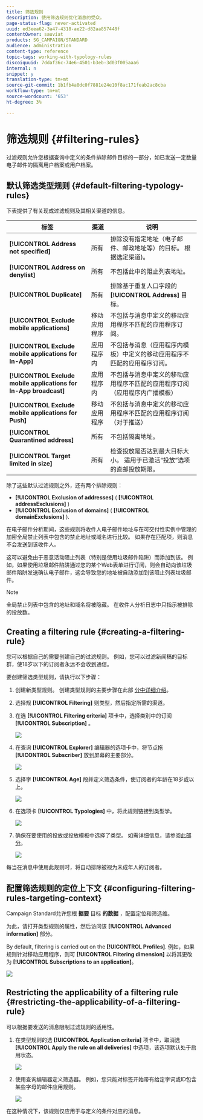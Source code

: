 ```yaml
---
title: 筛选规则
description: 使用筛选规则优化消息的受众。
page-status-flag: never-activated
uuid: ed3eea62-3a47-4318-ae22-d82aa857448f
contentOwner: sauviat
products: SG_CAMPAIGN/STANDARD
audience: administration
content-type: reference
topic-tags: working-with-typology-rules
discoiquuid: 7ddaf36c-74e6-4501-b3eb-3d03f005aaa6
internal: n
snippet: y
translation-type: tm+mt
source-git-commit: 1b1fb4a0dc0f7881e24e10f8ac171feab2ac8cba
workflow-type: tm+mt
source-wordcount: '653'
ht-degree: 3%

---
```



# 筛选规则 {#filtering-rules}

过滤规则允许您根据查询中定义的条件排除邮件目标的一部分，如已发送一定数量电子邮件的隔离用户档案或用户档案。

## 默认筛选类型规则 {#default-filtering-typology-rules}

下表提供了有关现成过滤规则及其相关渠道的信息。

| 标签 | 渠道 | 说明 |
---------|----------|---------
| **[!UICONTROL Address not specified]** | 所有 | 排除没有指定地址（电子邮件、邮政地址等）的目标。 根据选定渠道)。 |
| **[!UICONTROL Address on denylist]** | 所有 | 不包括此中的阻止列表地址。 |
| **[!UICONTROL Duplicate]** | 所有 | 排除基于重复人口字段的 **[!UICONTROL Address]** 目标。 |
| **[!UICONTROL Exclude mobile applications]** | 移动应用程序 | 不包括与消息中定义的移动应用程序不匹配的应用程序订阅。 |
| **[!UICONTROL Exclude mobile applications for In-App]** | 应用程序内 | 不包括与消息（应用程序内模板）中定义的移动应用程序不匹配的应用程序订阅。 |
| **[!UICONTROL Exclude mobile applications for In-App broadcast]** | 应用程序内 | 不包括与消息中定义的移动应用程序不匹配的应用程序订阅（应用程序内广播模板） |
| **[!UICONTROL Exclude mobile applications for Push]** | 移动应用程序 | 不包括与消息中定义的移动应用程序不匹配的应用程序订阅（对于推送） |
| **[!UICONTROL Quarantined address]** | 所有 | 不包括隔离地址。 |
| **[!UICONTROL Target limited in size]** | 所有 | 检查投放是否达到最大目标大小。 适用于已激活“投放”选项的直邮投放期限。 |

除了这些默认过滤规则之外，还有两个排除规则：

* **[!UICONTROL Exclusion of addresses]** ( **[!UICONTROL addressExclusions]** )
* **[!UICONTROL Exclusion of domains]** ( **[!UICONTROL domainExclusions]** ).

在电子邮件分析期间，这些规则将收件人电子邮件地址与在可交付性实例中管理的加密全局禁止列表中包含的禁止地址或域名进行比较。 如果存在匹配项，则消息不会发送到该收件人。

这可以避免由于恶意活动阻止列表（特别是使用垃圾邮件陷阱）而添加到该。 例如，如果使用垃圾邮件陷阱通过您的某个Web表单进行订阅，则会自动向该垃圾邮件陷阱发送确认电子邮件，这会导致您的地址被自动添加到该阻止列表垃圾邮件。

>[!NOTE]
>
>全局禁止列表中包含的地址和域名将被隐藏。 在收件人分析日志中只指示被排除的投放数。

## Creating a filtering rule {#creating-a-filtering-rule}

您可以根据自己的需要创建自己的过滤规则。 例如，您可以过滤新闻稿的目标群，使18岁以下的订阅者永远不会收到通信。

要创建筛选类型规则，请执行以下步骤：

1. 创建新类型规则。 创建类型规则的主要步骤在此部 [分中详细介绍](../../sending/using/managing-typology-rules.md)。

1. 选择规 **[!UICONTROL Filtering]** 则类型，然后指定所需的渠道。

1. 在选 **[!UICONTROL Filtering criteria]** 项卡中，选择类别中的订阅 **[!UICONTROL Subscription]** 。

   ![](assets/typology_create-rule-subscription.png)

1. 在查询 **[!UICONTROL Explorer]** 编辑器的选项卡中，将节点拖 **[!UICONTROL Subscriber]** 放到屏幕的主要部分。

   ![](assets/typology_create-rule-subscriber.png)

1. 选择字 **[!UICONTROL Age]** 段并定义筛选条件，使订阅者的年龄在18岁或以上。

   ![](assets/typology_create-rule-age.png)

1. 在选项卡 **[!UICONTROL Typologies]** 中，将此规则链接到类型学。

   ![](assets/typology_create-rule-typology.png)

1. 确保在要使用的投放或投放模板中选择了类型。 如需详细信息，请参阅[此部分](../../sending/using/managing-typologies.md#applying-typologies-to-messages)。

   ![](assets/typology_template.png)

每当在消息中使用此规则时，将自动排除被视为未成年人的订阅者。

## 配置筛选规则的定位上下文 {#configuring-filtering-rules-targeting-context}

Campaign Standard允许您根 **据要** 目标 **的数据** ，配置定位和筛选维。

为此，请打开类型规则的属性，然后访问该 **[!UICONTROL Advanced information]** 部分。

By default, filtering is carried out on the **[!UICONTROL Profiles]**. 例如，如果规则针对移动应用程序，则可 **[!UICONTROL Filtering dimension]** 以将其更改为 **[!UICONTROL Subscriptions to an application]**。

![](assets/typology_rule-order_2.png)

## Restricting the applicability of a filtering rule {#restricting-the-applicability-of-a-filtering-rule}

可以根据要发送的消息限制过滤规则的适用性。

1. 在类型规则的选 **[!UICONTROL Application criteria]** 项卡中，取消选 **[!UICONTROL Apply the rule on all deliveries]** 中选项，该选项默认处于启用状态。

   ![](assets/typology_limit.png)

1. 使用查询编辑器定义筛选器。 例如，您只能对标签开始带有给定字词或ID包含某些字母的邮件应用规则。

   ![](assets/typology_limit-rule.png)

在这种情况下，该规则仅应用于与定义的条件对应的消息。
